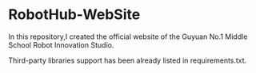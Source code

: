# RobotHub-WebSite
In this repository,I created the official website of the Guyuan No.1 Middle School Robot Innovation Studio.

Third-party libraries support has been already listed in requirements.txt.
